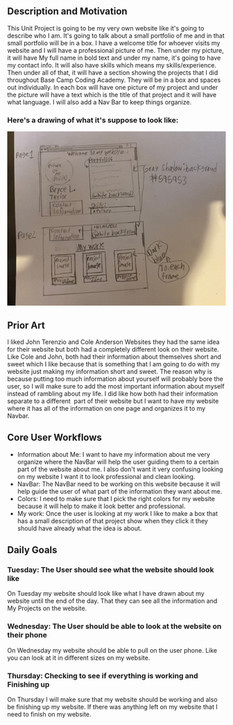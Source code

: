 ## Description and Motivation

This Unit Project is going to be my very own website like it's going to describe who I am. It's going to talk about
a small portfolio of me and in that small portfolio will be in a box. I have a welcome title for whoever visits my 
website and I will have a professional picture of me. Then under my picture, it will have My full name in bold text
and under my name, it's going to have my contact info. It will also have skills which means my skills/experience. 
Then under all of that, it will have a section showing the projects that I did throughout Base Camp Coding Academy.
They will be in a box and spaces out individually. In each box will have one picture of my project and under the 
picture will have a text which is the title of that project and it will have what language. I will also add a Nav
Bar to keep things organize. 

### Here's a drawing of what it's suppose to look like:
![alt text](https://github.com/Bryce-Taylor/Bryce-Taylor.github.io/blob/main/File_002.jpeg?raw=true)

## Prior Art

I liked John Terenzio and Cole Anderson Websites they had the same idea for their website but both had a completely different
look on their website. Like Cole and John, both had their information about themselves short and sweet which I like because that
is something that I am going to do with my website just making my information short and sweet. The reason why is because
putting too much information about yourself will probably bore the user, so I will make sure to add the most important
information about myself instead of rambling about my life. I did like how both had their information separate to a different 
part of their website but I want to have my website where it has all of the information on one page and organizes it to my Navbar.

## Core User Workflows

- Information about Me: I want to have my information about me very organize where the NavBar will help the user guiding
them to a certain part of the website about me. I also don't want it very confusing looking on my website I want it to
look professional and clean looking.
- NavBar: The NavBar need to be working on this website because it will help guide the user of what part of the information they
want about me. 
- Colors: I need to make sure that I pick the right colors for my website because it will help to make it look better and
professional.
- My work: Once the user is looking at my work I like to make a box that has a small description of that project show
when they click it they should have already what the idea is about.

## Daily Goals
### Tuesday: The User should see what the website should look like
On Tuesday my website should look like what I have drawn about my website until the end of the day. That they can
see all the information and My Projects on the website.
### Wednesday: The User should be able to look at the website on their phone
On Wednesday my website should be able to pull on the user phone. Like you can look at it in different sizes on my website.

### Thursday: Checking to see if everything is working and Finishing up
On Thursday I will make sure that my website should be working and also be finishing up my website. If there was
anything left on my website that I need to finish on my website.
